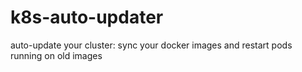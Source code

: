 # k8s-auto-updater
auto-update your cluster: sync your docker images and restart pods running on old images

